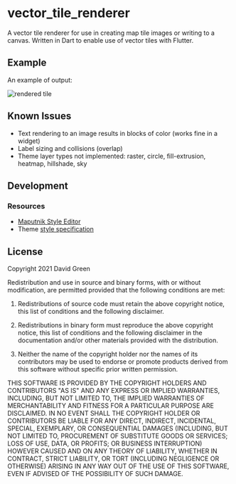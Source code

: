 # vector_tile_renderer

A vector tile renderer for use in creating map tile images or writing to a canvas.
Written in Dart to enable use of vector tiles with Flutter.

## Example

An example of output:

![rendered tile](https://raw.githubusercontent.com/greensopinion/dart-vector-tile-renderer/main/rendered-tile.png)

## Known Issues

* Text rendering to an image results in blocks of color (works fine in a widget)
* Label sizing and collisions (overlap)
* Theme layer types not implemented: raster, circle, fill-extrusion, heatmap, hillshade, sky

## Development

### Resources

* [Maputnik Style Editor](https://maputnik.github.io/)
* Theme [style specification](https://docs.mapbox.com/mapbox-gl-js/style-spec/)

## License

Copyright 2021 David Green

Redistribution and use in source and binary forms, with or without modification,
are permitted provided that the following conditions are met:

1. Redistributions of source code must retain the above copyright notice,
   this list of conditions and the following disclaimer.

2. Redistributions in binary form must reproduce the above copyright notice, 
   this list of conditions and the following disclaimer in the documentation
   and/or other materials provided with the distribution.

3. Neither the name of the copyright holder nor the names of its contributors
   may be used to endorse or promote products derived from this software without
   specific prior written permission.

THIS SOFTWARE IS PROVIDED BY THE COPYRIGHT HOLDERS AND CONTRIBUTORS "AS IS" AND ANY
EXPRESS OR IMPLIED WARRANTIES, INCLUDING, BUT NOT LIMITED TO, THE IMPLIED WARRANTIES
OF MERCHANTABILITY AND FITNESS FOR A PARTICULAR PURPOSE ARE DISCLAIMED. IN NO EVENT
SHALL THE COPYRIGHT HOLDER OR CONTRIBUTORS BE LIABLE FOR ANY DIRECT, INDIRECT,
INCIDENTAL, SPECIAL, EXEMPLARY, OR CONSEQUENTIAL DAMAGES (INCLUDING, BUT NOT LIMITED
TO, PROCUREMENT OF SUBSTITUTE GOODS OR SERVICES; LOSS OF USE, DATA, OR PROFITS; OR 
BUSINESS INTERRUPTION) HOWEVER CAUSED AND ON ANY THEORY OF LIABILITY, WHETHER IN CONTRACT, 
STRICT LIABILITY, OR TORT (INCLUDING NEGLIGENCE OR OTHERWISE) ARISING IN ANY WAY OUT
 OF THE USE OF THIS SOFTWARE, EVEN IF ADVISED OF THE POSSIBILITY OF SUCH DAMAGE.